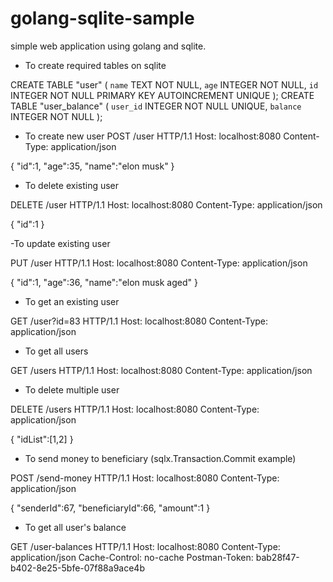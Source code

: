 # golang-sqlite-sample
simple web application using golang and sqlite.

- To create required tables on sqlite

CREATE TABLE "user" ( `name` TEXT NOT NULL, `age` INTEGER NOT NULL, `id` INTEGER NOT NULL PRIMARY KEY AUTOINCREMENT UNIQUE );
CREATE TABLE "user_balance" ( `user_id` INTEGER NOT NULL UNIQUE, `balance` INTEGER NOT NULL );

- To create new user
POST /user HTTP/1.1
Host: localhost:8080
Content-Type: application/json

{
  "id":1,
  "age":35,
  "name":"elon musk"
}

- To delete existing user

DELETE /user HTTP/1.1
Host: localhost:8080
Content-Type: application/json

{
  "id":1
}

-To update existing user

PUT /user HTTP/1.1
Host: localhost:8080
Content-Type: application/json

{
  "id":1,
  "age":36,
  "name":"elon musk aged"
}

- To get an existing user

GET /user?id=83 HTTP/1.1
Host: localhost:8080
Content-Type: application/json

- To get all users

GET /users HTTP/1.1
Host: localhost:8080
Content-Type: application/json

- To delete multiple user

DELETE /users HTTP/1.1
Host: localhost:8080
Content-Type: application/json

{
  "idList":[1,2]
}

- To send money to beneficiary (sqlx.Transaction.Commit example)

POST /send-money HTTP/1.1
Host: localhost:8080
Content-Type: application/json

{
  "senderId":67,
  "beneficiaryId":66,
  "amount":1
}

- To get all user's balance

GET /user-balances HTTP/1.1
Host: localhost:8080
Content-Type: application/json
Cache-Control: no-cache
Postman-Token: bab28f47-b402-8e25-5bfe-07f88a9ace4b


